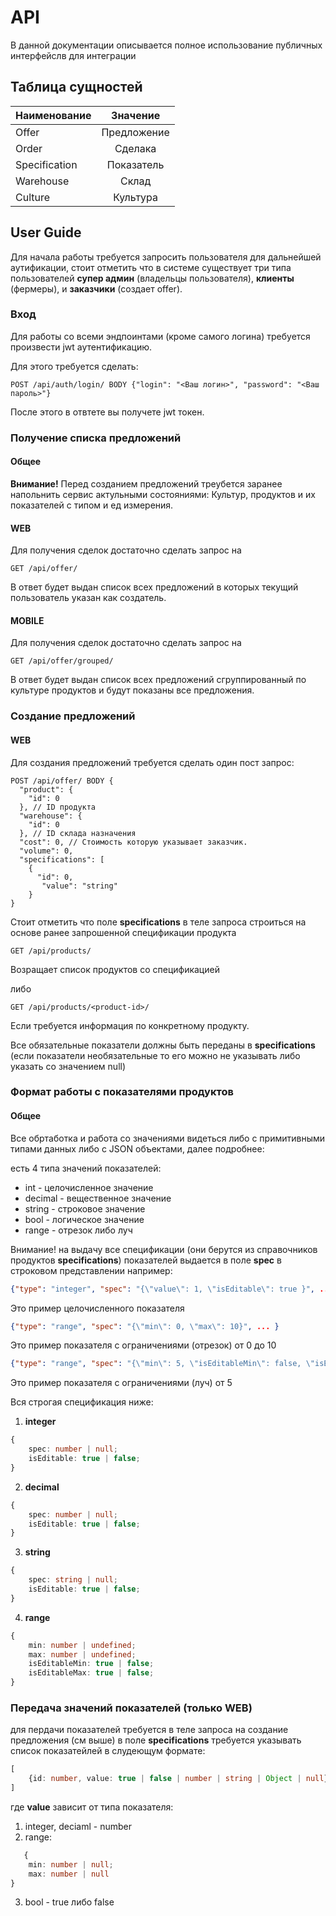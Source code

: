 # API

В данной документации описывается полное использование публичных интерфейслв для интеграции

## Таблица сущностей

| Наименование| Значение     |
| :----------- | :-----------: |
| Offer       | Предложение |
| Order       | Сделака     |
| Specification | Показатель |
| Warehouse | Склад |
| Culture | Культура |

## User Guide

Для начала работы требуется запросить пользователя для дальнейшей аутификации, стоит отметить что в системе существует
три типа пользователей **супер админ** (владельцы пользователя), **клиенты** (фермеры), и **заказчики** (создает offer).

### Вход

Для работы со всеми эндпоинтами (кроме самого логина) требуется произвести jwt аутентификацию.

Для этого требуется сделать:

```
POST /api/auth/login/ BODY {"login": "<Ваш логин>", "password": "<Ваш пароль>"}
```

После этого в отвтете вы получете jwt токен.

### Получение списка предложений

#### Общее

**Внимание!**
Перед созданием предложений треубется заранее напольнить сервис актульными состояниями: Культур, продуктов и их
показателей с типом и ед измерения.

#### WEB

Для получения сделок достаточно сделать запрос на

```
GET /api/offer/
```

В ответ будет выдан список всех предложений в которых текущий пользователь указан как создатель.

#### MOBILE

Для получения сделок достаточно сделать запрос на

```
GET /api/offer/grouped/
```

В ответ будет выдан список всех предложений сгруппированный по культуре продуктов и будут показаны все предложения.

### Создание предложений

#### WEB

Для создания предложений требуется сделать один пост запрос:

```
POST /api/offer/ BODY {
  "product": {
    "id": 0
  }, // ID продукта
  "warehouse": {
    "id": 0
  }, // ID склада назначения
  "cost": 0, // Стоимость которую указывает заказчик.
  "volume": 0,
  "specifications": [
    {
      "id": 0,
       "value": "string"
    }
}
```

Стоит отметить что поле **specifications** в теле запроса строиться на основе ранее запрошенной спецификации продукта

```
GET /api/products/
```

Возращает список продуктов со спецификацией

либо

```
GET /api/products/<product-id>/
```

Если требуется информация по конкретному продукту.

Все обязательные показатели должны быть переданы в **specifications** (если показатели необязательные то его можно не
указывать либо указать со значением null)

### Формат работы с показателями продуктов

#### Общее

Все обртаботка и работа со значениями видеться либо с примитивными типами данных либо с JSON объектами, далее подробнее:

есть 4 типа значений показателей:

* int - целочисленное значение
* decimal - вещественное значение
* string - строковое значение
* bool - логическое значение
* range - отрезок либо луч

Внимание! на выдачу все спецификации (они берутся из справочников продуктов **specifications**) показателей выдается в
поле **spec** в строковом представлении например:

```json 
{"type": "integer", "spec": "{\"value\": 1, \"isEditable\": true }", ... }
```

Это пример целочисленного показателя

```json 
{"type": "range", "spec": "{\"min\": 0, \"max\": 10}", ... }
```

Это пример показателя с ограничениями (отрезок) от 0 до 10

```json 
{"type": "range", "spec": "{\"min\": 5, \"isEditableMin\": false, \"isEditableMax\": true}", ... }
```

Это пример показателя с ограничениями (луч) от 5

Вся строгая спецификация ниже:

1) **integer**

```typescript
{
    spec: number | null;
    isEditable: true | false;
}
```

2) **decimal**

```typescript
{
    spec: number | null;
    isEditable: true | false;
}
```

3) **string**

```typescript
{
    spec: string | null;
    isEditable: true | false;
}
```

4) **range**

```typescript
{
    min: number | undefined;
    max: number | undefined;
    isEditableMin: true | false;
    isEditableMax: true | false;
}
```

### Передача значений показателей (только WEB)

для пердачи показателей требуется в теле запроса на создание предложения (см выше) в поле **specifications** требуется
указывать список показатейлей в слудеющум формате:

```typescript
[
    {id: number, value: true | false | number | string | Object | null}
]
```

где **value** зависит от типа показателя:

1) integer, deciaml - number
2) range:

```typescript
   {
    min: number | null;
    max: number | null
}
```
3) bool - true либо false
   
